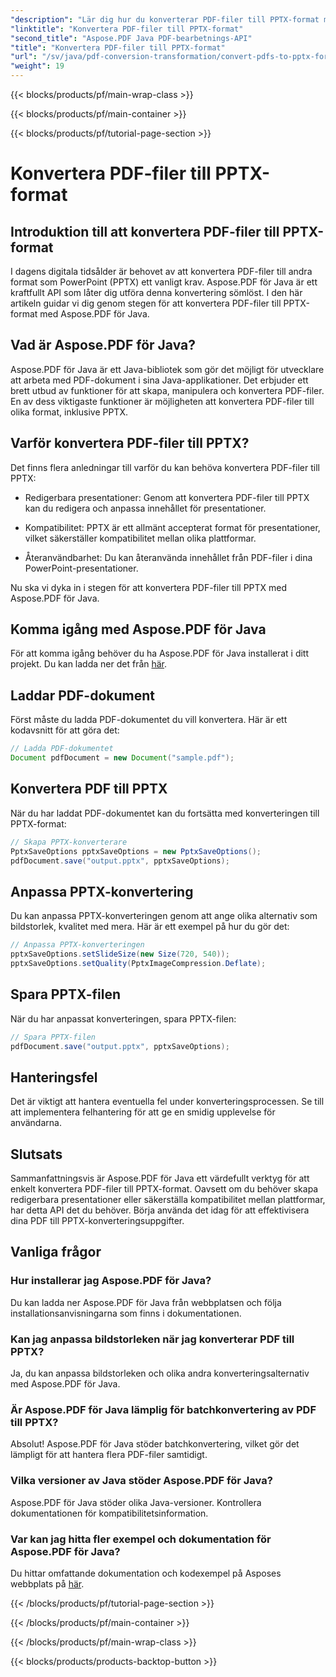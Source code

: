 ```yaml
---
"description": "Lär dig hur du konverterar PDF-filer till PPTX-format med Aspose.PDF för Java. Steg-för-steg-guide med kodexempel för sömlös konvertering."
"linktitle": "Konvertera PDF-filer till PPTX-format"
"second_title": "Aspose.PDF Java PDF-bearbetnings-API"
"title": "Konvertera PDF-filer till PPTX-format"
"url": "/sv/java/pdf-conversion-transformation/convert-pdfs-to-pptx-format/"
"weight": 19
---
```


{{< blocks/products/pf/main-wrap-class >}}

{{< blocks/products/pf/main-container >}}

{{< blocks/products/pf/tutorial-page-section >}}

# Konvertera PDF-filer till PPTX-format


## Introduktion till att konvertera PDF-filer till PPTX-format

I dagens digitala tidsålder är behovet av att konvertera PDF-filer till andra format som PowerPoint (PPTX) ett vanligt krav. Aspose.PDF för Java är ett kraftfullt API som låter dig utföra denna konvertering sömlöst. I den här artikeln guidar vi dig genom stegen för att konvertera PDF-filer till PPTX-format med Aspose.PDF för Java.

## Vad är Aspose.PDF för Java?

Aspose.PDF för Java är ett Java-bibliotek som gör det möjligt för utvecklare att arbeta med PDF-dokument i sina Java-applikationer. Det erbjuder ett brett utbud av funktioner för att skapa, manipulera och konvertera PDF-filer. En av dess viktigaste funktioner är möjligheten att konvertera PDF-filer till olika format, inklusive PPTX.

## Varför konvertera PDF-filer till PPTX?

Det finns flera anledningar till varför du kan behöva konvertera PDF-filer till PPTX:

- Redigerbara presentationer: Genom att konvertera PDF-filer till PPTX kan du redigera och anpassa innehållet för presentationer.

- Kompatibilitet: PPTX är ett allmänt accepterat format för presentationer, vilket säkerställer kompatibilitet mellan olika plattformar.

- Återanvändbarhet: Du kan återanvända innehållet från PDF-filer i dina PowerPoint-presentationer.

Nu ska vi dyka in i stegen för att konvertera PDF-filer till PPTX med Aspose.PDF för Java.

## Komma igång med Aspose.PDF för Java

För att komma igång behöver du ha Aspose.PDF för Java installerat i ditt projekt. Du kan ladda ner det från [här](https://releases.aspose.com/pdf/java/).

## Laddar PDF-dokument

Först måste du ladda PDF-dokumentet du vill konvertera. Här är ett kodavsnitt för att göra det:

```java
// Ladda PDF-dokumentet
Document pdfDocument = new Document("sample.pdf");
```

## Konvertera PDF till PPTX

När du har laddat PDF-dokumentet kan du fortsätta med konverteringen till PPTX-format:

```java
// Skapa PPTX-konverterare
PptxSaveOptions pptxSaveOptions = new PptxSaveOptions();
pdfDocument.save("output.pptx", pptxSaveOptions);
```

## Anpassa PPTX-konvertering

Du kan anpassa PPTX-konverteringen genom att ange olika alternativ som bildstorlek, kvalitet med mera. Här är ett exempel på hur du gör det:

```java
// Anpassa PPTX-konverteringen
pptxSaveOptions.setSlideSize(new Size(720, 540));
pptxSaveOptions.setQuality(PptxImageCompression.Deflate);
```

## Spara PPTX-filen

När du har anpassat konverteringen, spara PPTX-filen:

```java
// Spara PPTX-filen
pdfDocument.save("output.pptx", pptxSaveOptions);
```

## Hanteringsfel

Det är viktigt att hantera eventuella fel under konverteringsprocessen. Se till att implementera felhantering för att ge en smidig upplevelse för användarna.

## Slutsats

Sammanfattningsvis är Aspose.PDF för Java ett värdefullt verktyg för att enkelt konvertera PDF-filer till PPTX-format. Oavsett om du behöver skapa redigerbara presentationer eller säkerställa kompatibilitet mellan plattformar, har detta API det du behöver. Börja använda det idag för att effektivisera dina PDF till PPTX-konverteringsuppgifter.

## Vanliga frågor

### Hur installerar jag Aspose.PDF för Java?

Du kan ladda ner Aspose.PDF för Java från webbplatsen och följa installationsanvisningarna som finns i dokumentationen.

### Kan jag anpassa bildstorleken när jag konverterar PDF till PPTX?

Ja, du kan anpassa bildstorleken och olika andra konverteringsalternativ med Aspose.PDF för Java.

### Är Aspose.PDF för Java lämplig för batchkonvertering av PDF till PPTX?

Absolut! Aspose.PDF för Java stöder batchkonvertering, vilket gör det lämpligt för att hantera flera PDF-filer samtidigt.

### Vilka versioner av Java stöder Aspose.PDF för Java?

Aspose.PDF för Java stöder olika Java-versioner. Kontrollera dokumentationen för kompatibilitetsinformation.

### Var kan jag hitta fler exempel och dokumentation för Aspose.PDF för Java?

Du hittar omfattande dokumentation och kodexempel på Asposes webbplats på [här](https://reference.aspose.com/pdf/java/).

{{< /blocks/products/pf/tutorial-page-section >}}

{{< /blocks/products/pf/main-container >}}

{{< /blocks/products/pf/main-wrap-class >}}

{{< blocks/products/products-backtop-button >}}